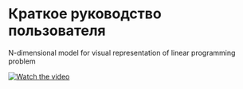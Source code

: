 # Краткое руководство пользователя
N-dimensional model for visual representation of linear programming problem

[![Watch the video](https://cdn.pixabay.com/photo/2013/07/13/11/45/play-158609_960_720.png)](https://www.youtube.com/watch?v=ZoPapz0NlXc)
